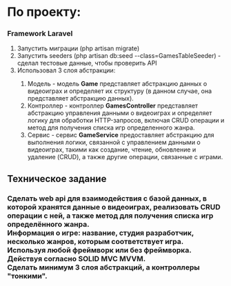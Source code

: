 <h1>По проекту: </h1>
<h3>Framework Laravel</h3>

<ol>
    <li>Запустить миграции (php artisan migrate)</li>
    <li>Запустить seeders (php artisan db:seed --class=GamesTableSeeder) - сделал тестовые данные, чтобы проверить API</li>
    <li>Использовал 3 слоя абстракции:</li>
    <ol>
        <li>Модель - модель <b>Game</b> представляет абстракцию данных о видеоиграх и определяет их структуру (в данном случае, она представляет абстракцию данных).</li>
        <li>Контроллер - контроллер <b>GamesController</b> представляет абстракцию управления данными о видеоиграх и определяет логику для обработки HTTP-запросов, включая CRUD операции и метод для получения списка игр определенного жанра.</li>
        <li>Сервис - сервис <b>GameService</b> предоставляет абстракцию для выполнения логики, связанной с управлением данными о видеоиграх, такими как создание, чтение, обновление и удаление (CRUD), а также другие операции, связанные с играми.</li>
    </ol>
</ol>


<h2>Техническое задание</h2>

<h3>
    Сделать web api для взаимодействия с базой данных, в которой хранятся данные о видеоиграх, реализовать CRUD операции с ней, а также метод для получения списка игр определённого жанра. <br>
    Информация о игре: название, студия разработчик, несколько жанров, которым соответствует игра.<br>
    Используя любой фреймворк или без фреймворка.<br>
    Действуя согласно SOLID MVC MVVM.<br>
    Сделать минимум 3 слоя абстракций, а контроллеры "тонкими". 
</h3>


